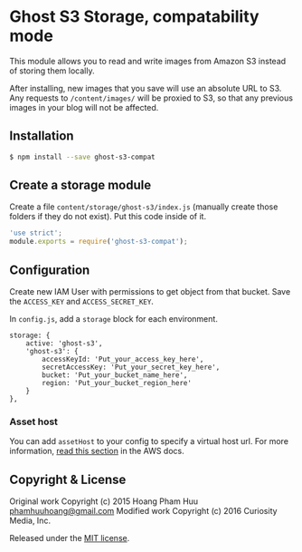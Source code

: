 # Ghost S3 Storage, compatability mode

This module allows you to read and write images from Amazon S3 instead of
storing them locally.

After installing, new images that you save will use an absolute URL to S3. Any
requests to `/content/images/` will be proxied to S3, so that any previous
images in your blog will not be affected.

## Installation

```bash
$ npm install --save ghost-s3-compat
```

## Create a storage module

Create a file `content/storage/ghost-s3/index.js` (manually create those folders
if they do not exist). Put this code inside of it.

```javascript
'use strict';
module.exports = require('ghost-s3-compat');
```

## Configuration

Create new IAM User with permissions to get object from that bucket. Save the
`ACCESS_KEY` and `ACCESS_SECRET_KEY`.

In `config.js`, add a `storage` block for each environment.

    storage: {
        active: 'ghost-s3',
        'ghost-s3': {
            accessKeyId: 'Put_your_access_key_here',
            secretAccessKey: 'Put_your_secret_key_here',
            bucket: 'Put_your_bucket_name_here',
            region: 'Put_your_bucket_region_here'
        }
    },

### Asset host

You can add `assetHost` to your config to specify a virtual host url. For more
information, [read this section](http://docs.aws.amazon.com/AmazonS3/latest/dev/VirtualHosting.html)
in the AWS docs.

## Copyright & License

Original work Copyright (c) 2015 Hoang Pham Huu <phamhuuhoang@gmail.com>
Modified work Copyright (c) 2016 Curiosity Media, Inc.

Released under the [MIT license](https://github.com/muzix/ghost-s3/blob/master/LICENSE).
